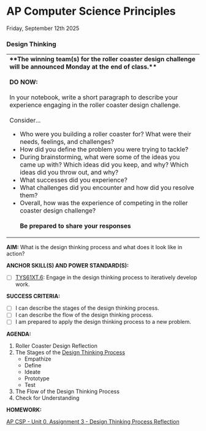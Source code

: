 # AP Computer Science Principles
Friday, September 12th 2025

### Design Thinking

<table>
  <tr>
    <td>
      <b>**The winning team(s) for the roller coaster design challenge will be announced Monday at the end of class.**</b><br><br>
      <b>DO NOW:</b><br><br>
      In your notebook, write a short paragraph to describe your experience engaging in the roller coaster design challenge.<br><br>Consider...<br>
      <ul>
        <li>Who were you building a roller coaster for? What were their needs, feelings, and challenges?</li>
        <li>How did you define the problem you were trying to tackle?</li>
        <li>During brainstorming, what were some of the ideas you came up with?  Which ideas did you keep, and why? Which ideas did you throw out, and why?</li>
        <li>What successes did you experience?</li>
        <li>What challenges did you encounter and how did you resolve them?</li>
        <li>Overall, how was the experience of competing in the roller coaster design challenge?</li>
        <br><b>Be prepared to share your responses</b>
      </ul>
   </td>
  </tr>
</table>

**AIM:** What is the design thinking process and what does it look like in action?

**ANCHOR SKILL(S) AND POWER STANDARD(S):** 

 - [ ] <ins>TYS61XT.6</ins>: Engage in the design thinking process to iteratively develop work.

**SUCCESS CRITERIA:**
- [ ] I can describe the stages of the design thinking process.
- [ ] I can describe the flow of the design thinking process.
- [ ] I am prepared to apply the design thinking process to a new problem.

**AGENDA:**

1. Roller Coaster Design Reflection
2. The Stages of the [Design Thinking Process](https://github.com/MrJSwotinsky/AP_Computer_Science_Principles_2025_2026/blob/main/Resources/Design%20Thinking.pdf)
     * Empathize
     * Define
     * Ideate
     * Prototype
     * Test
4. The Flow of the Design Thinking Process  
5. Check for Understanding

**HOMEWORK:** 

[AP CSP - Unit 0, Assignment 3 - Design Thinking Process Reflection](https://github.com/MrJSwotinsky/AP_Computer_Science_Principles_2025_2026/blob/main/Unit_0_Intro_to_AP_Computer_Science_Principles/Assignments/Assignment_03_Design_Thinking_Process_Reflection.md)
